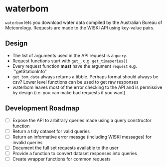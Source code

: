 # waterbom

`waterbom` lets you download water data compiled by the Australian Bureau of Meteorology. Requests are made to the WISKI API using key-value pairs.

## Design

-   The list of arguments used in the API request is a `query`.
-   Request functions start with `get_`, e.g. `get_timeseries()`
-   Every request function **must** have the argument `request` e.g. \`"getStationInfo"
-   `get_bom_data` always returns a tibble. Perhaps format should always be csv? Lower level functions can be used to get raw responses
-   waterbom leaves most of the error checking to the API and is permissive by design (i.e. you can make bad requests if you want)

## Development Roadmap

-   [ ] Expose the API to arbitrary queries made using a query constructor function
-   [ ] Return a tidy dataset for valid queries
-   [ ] Return an informative error messge (including WISKI messages) for invalid queries
-   [ ] Document the full set requests available to the user
-   [ ] Provide a function to convert dataset responses into queries
-   [ ] Create wrapper functions for common requests
